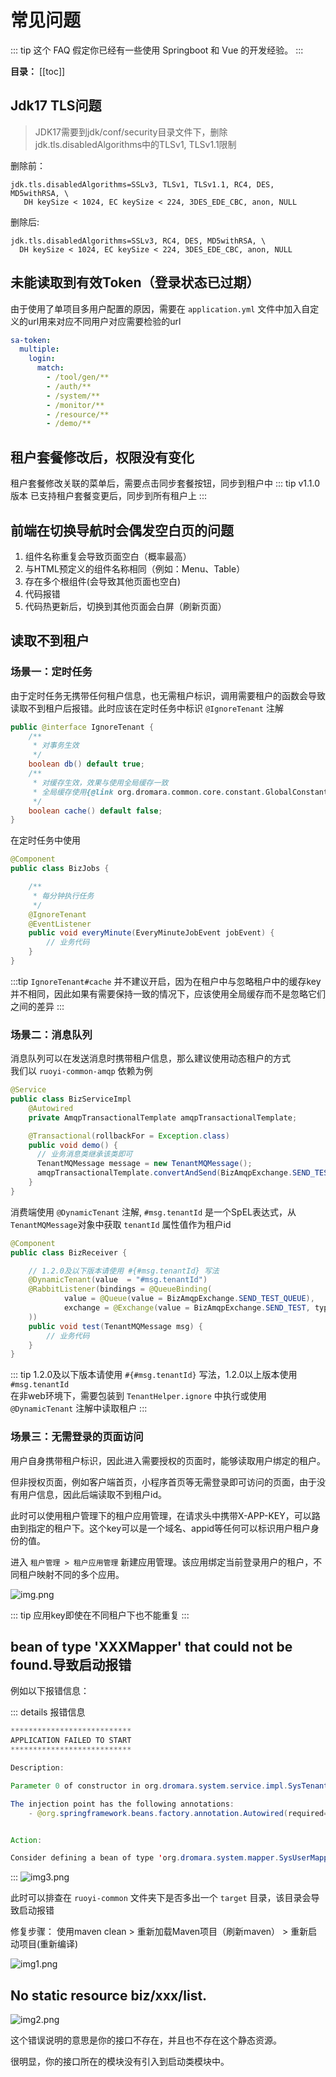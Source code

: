 # 常见问题

::: tip
这个 FAQ 假定你已经有一些使用 Springboot 和 Vue 的开发经验。
:::

**目录：**
[[toc]]

## Jdk17 TLS问题

> JDK17需要到jdk/conf/security目录文件下，删除jdk.tls.disabledAlgorithms中的TLSv1, TLSv1.1限制

删除前：
```text
jdk.tls.disabledAlgorithms=SSLv3, TLSv1, TLSv1.1, RC4, DES, MD5withRSA, \
   DH keySize < 1024, EC keySize < 224, 3DES_EDE_CBC, anon, NULL
```
删除后:
```text
jdk.tls.disabledAlgorithms=SSLv3, RC4, DES, MD5withRSA, \
  DH keySize < 1024, EC keySize < 224, 3DES_EDE_CBC, anon, NULL
```

## 未能读取到有效Token（登录状态已过期）

由于使用了单项目多用户配置的原因，需要在 `application.yml` 文件中加入自定义的url用来对应不同用户对应需要检验的url
```yaml
sa-token:
  multiple:
    login:
      match:
        - /tool/gen/**
        - /auth/**
        - /system/**
        - /monitor/**
        - /resource/**
        - /demo/**
```

## 租户套餐修改后，权限没有变化

租户套餐修改关联的菜单后，需要点击同步套餐按钮，同步到租户中
::: tip
v1.1.0版本 已支持租户套餐变更后，同步到所有租户上
:::

## 前端在切换导航时会偶发空白页的问题

1. 组件名称重复会导致页面空白（概率最高）
2. 与HTML预定义的组件名称相同（例如：Menu、Table）
3. 存在多个根组件(会导致其他页面也空白)
4. 代码报错
5. 代码热更新后，切换到其他页面会白屏（刷新页面）

## 读取不到租户

### 场景一：定时任务
由于定时任务无携带任何租户信息，也无需租户标识，调用需要租户的函数会导致读取不到租户后报错。此时应该在定时任务中标识 `@IgnoreTenant` 注解
```java
public @interface IgnoreTenant {
    /**
     * 对事务生效
     */
    boolean db() default true;
    /**
     * 对缓存生效，效果与使用全局缓存一致
     * 全局缓存使用{@link org.dromara.common.core.constant.GlobalConstants#GLOBAL_REDIS_KEY}或设置该参数为true
     */
    boolean cache() default false;
}
```
在定时任务中使用
```java
@Component
public class BizJobs {

    /**
     * 每分钟执行任务
     */
    @IgnoreTenant
    @EventListener
    public void everyMinute(EveryMinuteJobEvent jobEvent) {
        // 业务代码
    }
}

```
:::tip
`IgnoreTenant#cache` 并不建议开启，因为在租户中与忽略租户中的缓存key并不相同，因此如果有需要保持一致的情况下，应该使用全局缓存而不是忽略它们之间的差异
:::

### 场景二：消息队列
消息队列可以在发送消息时携带租户信息，那么建议使用动态租户的方式<br/>
我们以 `ruoyi-common-amqp` 依赖为例
```java
@Service
public class BizServiceImpl
    @Autowired
    private AmqpTransactionalTemplate amqpTransactionalTemplate;

    @Transactional(rollbackFor = Exception.class)
    public void demo() {
      // 业务消息类继承该类即可
      TenantMQMessage message = new TenantMQMessage();
      amqpTransactionalTemplate.convertAndSend(BizAmqpExchange.SEND_TEST, message).commit();
    }
}
```
消费端使用 `@DynamicTenant` 注解, `#msg.tenantId` 是一个SpEL表达式，从`TenantMQMessage`对象中获取 `tenantId` 属性值作为租户id
```java
@Component
public class BizReceiver {

    // 1.2.0及以下版本请使用 #{#msg.tenantId} 写法
    @DynamicTenant(value  = "#msg.tenantId")
    @RabbitListener(bindings = @QueueBinding(
            value = @Queue(value = BizAmqpExchange.SEND_TEST_QUEUE),
            exchange = @Exchange(value = BizAmqpExchange.SEND_TEST, type = ExchangeTypes.FANOUT)
    ))
    public void test(TenantMQMessage msg) {
        // 业务代码
    }
}
```
::: tip
1.2.0及以下版本请使用 `#{#msg.tenantId}` 写法，1.2.0以上版本使用 `#msg.tenantId`<br/>
在非web环境下，需要包装到 `TenantHelper.ignore` 中执行或使用 `@DynamicTenant` 注解中读取租户
:::
### 场景三：无需登录的页面访问

用户自身携带租户标识，因此进入需要授权的页面时，能够读取用户绑定的租户。

但非授权页面，例如客户端首页，小程序首页等无需登录即可访问的页面，由于没有用户信息，因此后端读取不到租户id。

此时可以使用租户管理下的租户应用管理，在请求头中携带X-APP-KEY，可以路由到指定的租户下。这个key可以是一个域名、appid等任何可以标识用户租户身份的值。

进入 `租户管理 > 租户应用管理` 新建应用管理。该应用绑定当前登录用户的租户，不同租户映射不同的多个应用。

![img.png](../assets/images/ruoyi-tdesign/issue/img.png)

::: tip
应用key即使在不同租户下也不能重复
:::

## bean of type 'XXXMapper' that could not be found.导致启动报错 

例如以下报错信息：

::: details 报错信息
```java
***************************
APPLICATION FAILED TO START
***************************

Description:

Parameter 0 of constructor in org.dromara.system.service.impl.SysTenantServiceImpl required a bean of type 'org.dromara.system.mapper.SysUserMapper' that could not be found.

The injection point has the following annotations:
	- @org.springframework.beans.factory.annotation.Autowired(required=true)


Action:

Consider defining a bean of type 'org.dromara.system.mapper.SysUserMapper' in your configuration.
```
:::
![img3.png](../assets/images/ruoyi-tdesign/issue/img3.png)

此时可以排查在 `ruoyi-common` 文件夹下是否多出一个 `target` 目录，该目录会导致启动报错

修复步骤： 使用maven clean > 重新加载Maven项目（刷新maven） > 重新启动项目(重新编译)

![img1.png](../assets/images/ruoyi-tdesign/issue/img1.png)

## No static resource biz/xxx/list.

![img2.png](../assets/images/ruoyi-tdesign/issue/img2.png)

这个错误说明的意思是你的接口不存在，并且也不存在这个静态资源。

很明显，你的接口所在的模块没有引入到启动类模块中。
